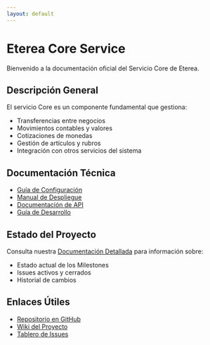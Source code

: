 ```yaml
---
layout: default
---
```


# Eterea Core Service

Bienvenido a la documentación oficial del Servicio Core de Eterea.

## Descripción General

El servicio Core es un componente fundamental que gestiona:

- Transferencias entre negocios
- Movimientos contables y valores
- Cotizaciones de monedas
- Gestión de artículos y rubros
- Integración con otros servicios del sistema

## Documentación Técnica

- [Guía de Configuración](configuration-guide.html)
- [Manual de Despliegue](deployment-guide.html)
- [Documentación de API](api-documentation.html)
- [Guía de Desarrollo](development-guide.html)

## Estado del Proyecto

Consulta nuestra [Documentación Detallada](project-documentation.html) para información sobre:

- Estado actual de los Milestones
- Issues activos y cerrados
- Historial de cambios

## Enlaces Útiles

- [Repositorio en GitHub](https://github.com/eterea/core-service)
- [Wiki del Proyecto](https://github.com/eterea/core-service/wiki)
- [Tablero de Issues](https://github.com/eterea/core-service/issues) 